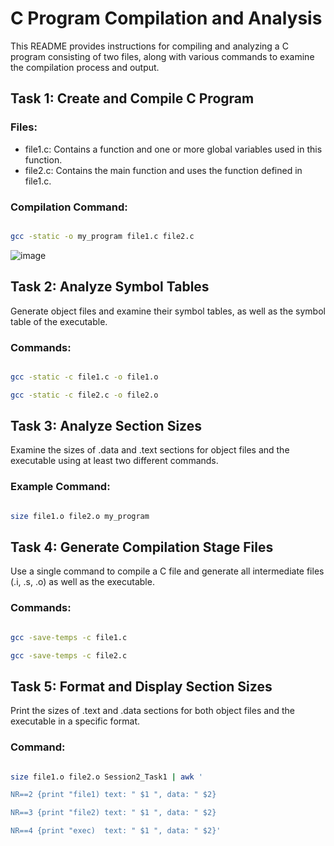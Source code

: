 # C Program Compilation and Analysis

This README provides instructions for compiling and analyzing a C program consisting of two files, along with various commands to examine the compilation process and output.

## Task 1: Create and Compile C Program

### Files:

- file1.c: Contains a function and one or more global variables used in this function.
- file2.c: Contains the main function and uses the function defined in file1.c.

### Compilation Command:

```bash

gcc -static -o my_program file1.c file2.c

```
![image](https://github.com/user-attachments/assets/ecfd39c1-2a5d-47e6-968c-5afb6aeacc5d)


## Task 2: Analyze Symbol Tables

Generate object files and examine their symbol tables, as well as the symbol table of the executable.

### Commands:

```bash

gcc -static -c file1.c -o file1.o

gcc -static -c file2.c -o file2.o

```

## Task 3: Analyze Section Sizes

Examine the sizes of .data and .text sections for object files and the executable using at least two different commands.

### Example Command:

```bash

size file1.o file2.o my_program

```

## Task 4: Generate Compilation Stage Files

Use a single command to compile a C file and generate all intermediate files (.i, .s, .o) as well as the executable.

### Commands:

```bash

gcc -save-temps -c file1.c

gcc -save-temps -c file2.c

```

## Task 5: Format and Display Section Sizes

Print the sizes of .text and .data sections for both object files and the executable in a specific format.

### Command:

```bash

size file1.o file2.o Session2_Task1 | awk '

NR==2 {print "file1) text: " $1 ", data: " $2}

NR==3 {print "file2) text: " $1 ", data: " $2}

NR==4 {print "exec)  text: " $1 ", data: " $2}'

```

